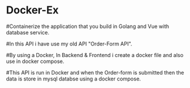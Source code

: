 # Docker-Ex 
#Containerize the application that you build in Golang and Vue with database service.

#In this API i have use my old API "Order-Form API". 

#By using a Docker, In Backend & Frontend i create a docker file and also use in docker compose.

#This API is run in Docker and when the Order-form is submitted then the data is store in mysql databse using a docker compose.
 
 
